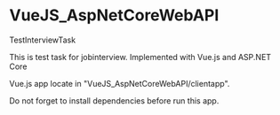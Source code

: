 # VueJS_AspNetCoreWebAPI
TestInterviewTask

This is test task for jobinterview.
Implemented with Vue.js and ASP.NET Core

Vue.js app locate in "VueJS_AspNetCoreWebAPI/clientapp".

Do not forget to install dependencies before run this app.
